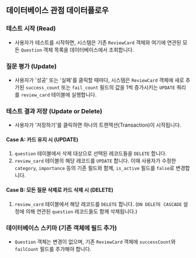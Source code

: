 ## 데이터베이스 관점 데이터플로우

### 테스트 시작 (Read)

* 사용자가 테스트를 시작하면, 시스템은 기존 `ReviewCard` 객체와 여기에 연관된 모든 `Question` 객체 목록을 데이터베이스에서 조회합니다.

### 질문 평가 (Update)

* 사용자가 '성공' 또는 '실패'를 클릭할 때마다, 시스템은 `ReviewCard` 객체에 새로 추가된 `success_count` 또는 `fail_count` 필드의 값을 1씩 증가시키는 `UPDATE` 쿼리를 `review_card` 테이블에 실행합니다.

### 테스트 결과 저장 (Update or Delete)

* 사용자가 '저장하기'를 클릭하면 하나의 트랜잭션(Transaction)이 시작됩니다.

#### Case A: 카드 유지 시 (UPDATE)

1. `question` 테이블에서 삭제 대상으로 선택된 레코드들을 `DELETE` 합니다.
2. `review_card` 테이블의 해당 레코드를 `UPDATE` 합니다. 이때 사용자가 수정한 `category`, `importance` 등의 기존 필드와 함께, `is_active` 필드를 `false`로 변경합니다.

#### Case B: 모든 질문 삭제로 카드 삭제 시 (DELETE)

1. `review_card` 테이블에서 해당 레코드를 `DELETE` 합니다. (`ON DELETE CASCADE` 설정에 의해 연관된 `question` 레코드들도 함께 삭제됩니다.)

### 데이터베이스 스키마 (기존 객체에 필드 추가)

* `Question` 객체는 변경이 없으며, 기존 `ReviewCard` 객체에 `successCount`와 `failCount` 필드를 추가해야 합니다.
`
`